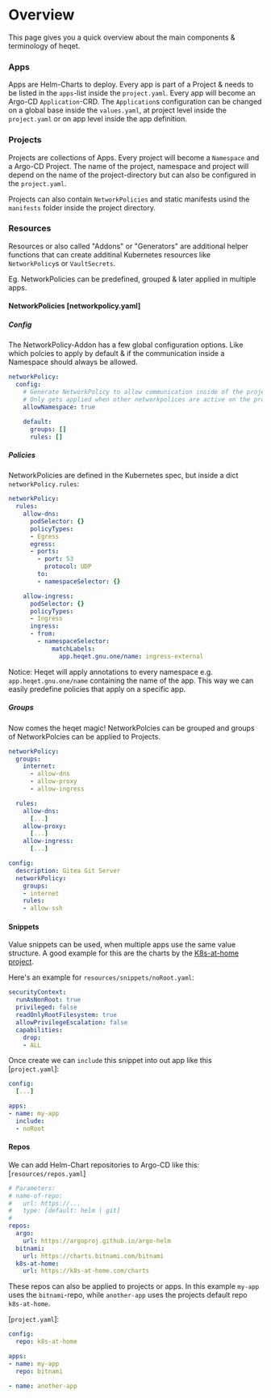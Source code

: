 # Overview

This page gives you a quick overview about the main components & terminology of heqet.

### Apps

Apps are Helm-Charts to deploy. Every app is part of a Project & needs to be listed in the `apps`-list inside the `project.yaml`. Every app will become an Argo-CD `Application`-CRD. The `Application`s configuration can be changed on a global base inside the `values.yaml`, at project level inside the `project.yaml` or on app level inside the app definition.

### Projects

Projects are collections of Apps. Every project will become a `Namespace` and a Argo-CD Project. The name of the project, namespace and project will depend on the name of the project-directory but can also be configured in the `project.yaml`.

Projects can also contain `NetworkPolicies` and static manifests usind the `manifests` folder inside the project directory.


### Resources

Resources or also called "Addons" or "Generators" are additional helper functions that can create additinal Kubernetes resources like `NetworkPolicy`s or `VaultSecrets`.

Eg. NetworkPolicies can be predefined, grouped & later applied in multiple apps.


#### NetworkPolicies [networkpolicy.yaml]

##### Config

The NetworkPolicy-Addon has a few global configuration options. Like which polcies to apply by default & if the communication inside a Namespace should always be allowed.

``` yaml
networkPolicy:
  config:
    # Generate NetworkPolicy to allow communication inside of the project namespace?
    # Only gets applied when other networkpolices are active on the project
    allowNamespace: true

    default:
      groups: []
      rules: []
```

##### Policies

NetworkPolicies are defined in the Kubernetes spec, but inside a dict `networkPolicy.rules`:

``` yaml
networkPolicy:
  rules:
    allow-dns:
      podSelector: {}
      policyTypes:
      - Egress
      egress:
      - ports:
        - port: 53
          protocol: UDP
        to:
        - namespaceSelector: {}

    allow-ingress:
      podSelector: {}
      policyTypes:
      - Ingress
      ingress:
      - from:
        - namespaceSelector:
            matchLabels:
              app.heqet.gnu.one/name: ingress-external
```

Notice: Heqet will apply annotations to every namespace e.g. `app.heqet.gnu.one/name` containing the name of the app. This way we can easily predefine policies that apply on a specific app.


##### Groups

Now comes the heqet magic! NetworkPolcies can be grouped and groups of NetworkPolcies can be applied to Projects.

``` yaml
networkPolicy:
  groups:
    internet:
      - allow-dns
      - allow-proxy
      - allow-ingress

  rules:
    allow-dns:
      [...]
    allow-proxy:
      [...]
    allow-ingress:
      [...]
```


``` yaml
config:
  description: Gitea Git Server
  networkPolicy:
    groups:
    - internet
    rules:
    - allow-ssh
```

#### Snippets

Value snippets can be used, when multiple apps use the same value structure. A good example for this are the charts by the [K8s-at-home project](https://k8s-at-home.com/). 

Here's an example for `resources/snippets/noRoot.yaml`:

``` yaml
securityContext:
  runAsNonRoot: true
  privileged: false
  readOnlyRootFilesystem: true
  allowPrivilegeEscalation: false
  capabilities:
    drop:
    - ALL
```

Once create we can `include` this snippet into out app like this [`project.yaml`]:

``` yaml
config: 
  [...]

apps:
- name: my-app
  include:
  - noRoot
```

#### Repos

We can add Helm-Chart repositories to Argo-CD like this: [`resources/repos.yaml`]
``` yaml
# Parameters:
# name-of-repo:
#   url: https://...
#   type: [default: helm | git]
#
repos:
  argo:
    url: https://argoproj.github.io/argo-helm
  bitnami:
    url: https://charts.bitnami.com/bitnami
  k8s-at-home:
    url: https://k8s-at-home.com/charts
```

These repos can also be applied to projects or apps. In this example `my-app` uses the `bitnami`-repo, while `another-app` uses the projects default repo `k8s-at-home`.

[`project.yaml`]:
``` yaml
config:
  repo: k8s-at-home

apps:
- name: my-app
  repo: bitnami

- name: another-app
```
